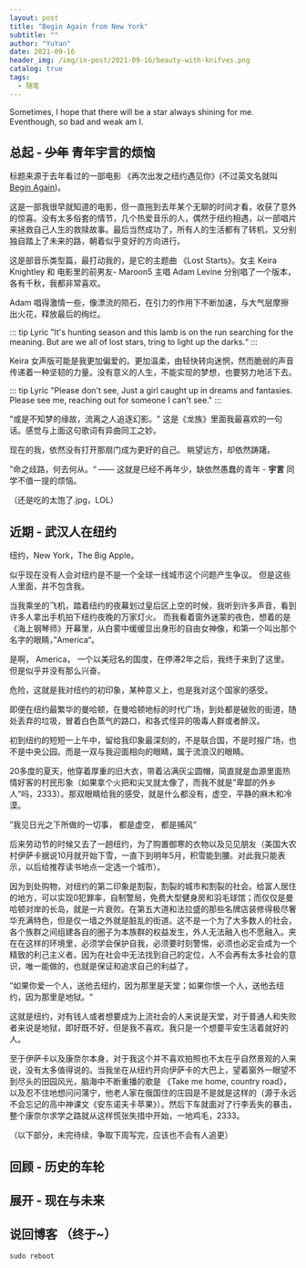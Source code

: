 ```yaml
---
layout: post
title: "Begin Again from New York"
subtitle: ""
author: "YuYan"
date: 2021-09-16
header_img: /img/in-post/2021-09-16/beauty-with-knifves.png
catalog: true
tags:
  - 随笔
---
```

Sometimes, I hope that there will be a star always shining for me.<br/>
Eventhough, so bad and weak am I.
<!-- more -->

## 总起 - <s>少年</s> 青年宇言的烦恼

标题来源于去年看过的一部电影 《再次出发之纽约遇见你》(不过英文名就叫 [Begin Again](https://movie.douban.com/subject/6874403/))。 

这是一部我很早就知道的电影，但一直拖到去年某个无聊的时间才看，收获了意外的惊喜。没有太多俗套的情节，几个热爱音乐的人，偶然于纽约相遇，以一部唱片来拯救自己人生的救赎故事。最后当然成功了，所有人的生活都有了转机，又分别独自踏上了未来的路，朝着似乎变好的方向进行。

这是部音乐类型篇，最打动我的，是它的主题曲 《Lost Starts》。女主 Keira Knightley 和 电影里的前男友- Maroon5 主唱 Adam Levine 分别唱了一个版本，各有千秋，我都非常喜欢。 

Adam 唱得激情一些，像漂流的陨石，在引力的作用下不断加速，与大气层摩擦出火花，释放最后的绚烂。 

::: tip Lyric
”It's hunting season and this lamb is on the run searching for the meaning. But are we all of lost stars, tring to light up the darks.“
:::

Keira 女声版可能是我更加偏爱的。更加温柔，由轻快转向迷惘，然而脆弱的声音传递着一种坚韧的力量。没有意义的人生，不能实现的梦想，也要努力地活下去。

::: tip Lyric
"Please don't see, Just a girl caught up in dreams and fantasies. Please see me, reaching out for someone I can't see."
:::

"或是不知梦的缘故，流离之人追逐幻影。" 这是《龙族》里面我最喜欢的一句话。感觉与上面这句歌词有异曲同工之妙。 

 现在的我，依然没有打开那扇门成为更好的自己。 眺望远方，却依然踌躇。
 
”命之歧路，何去何从。“ —— 这就是已经不再年少，缺依然愚蠢的青年 - **宇言** 同学不值一提的烦恼。

（还是吃的太饱了.jpg，LOL）

## 近期 - 武汉人在纽约

纽约，New York，The Big Apple。

似乎现在没有人会对纽约是不是一个全球一线城市这个问题产生争议。 但是这些人里面，并不包含我。

当我乘坐的飞机，踏着纽约的夜幕划过皇后区上空的时候，我听到许多声音，看到许多人拿出手机拍下纽约夜晚的万家灯火。 而我看着窗外迷蒙的夜色，想着的是《海上钢琴师》开幕里，从白雾中缓缓显出身形的自由女神像，和第一个叫出那个名字的眼睛，”America“。

是啊， America， 一个以美冠名的国度，在停滞2年之后，我终于来到了这里。但是似乎并没有那么兴奋。

危险，这就是我对纽约的初印象，某种意义上，也是我对这个国家的感受。

即便在纽约最繁华的曼哈顿，在曼哈顿地标的时代广场，到处都是破败的街道，随处丢弃的垃圾，冒着白色蒸气的路口，和各式怪异的吸毒人群或者醉汉。 

初到纽约的短短一上午中，留给我印象最深刻的，不是联合国，不是时报广场，也不是中央公园。而是一双与我迎面相向的眼睛，属于流浪汉的眼睛。

20多度的夏天，他穿着厚重的旧大衣，带着沾满灰尘圆帽，简直就是血源里面热情好客的村民形象（如果拿个火把和尖叉就太像了，而我不就是”卑鄙的外乡人“吗，2333）。那双眼睛给我的感受，就是什么都没有，虚空，平静的麻木和冷漠。

”我见日光之下所做的一切事， 都是虚空， 都是捕风“ 

后来劳动节的时候又去了一趟纽约，为了购置御寒的衣物以及见见朋友（美国大农村伊萨卡据说10月就开始下雪，一直下到明年5月，积雪能到腰。对此我只能表示，以后给推荐读书地点一定选一个城市）。

因为到处购物，对纽约的第二印象是割裂，割裂的城市和割裂的社会。给富人居住的地方，可以实现0犯罪率，自制警局，免费大型健身房和羽毛球馆；而仅仅是曼哈顿对岸的长岛，就是一片衰败。在第五大道和法拉盛的那些名牌店装修得极尽奢华充满特色，但是仅一墙之外就是脏乱的街道。这不是一个为了大多数人的社会，各个族群之间组建各自的圈子为本族群的权益发生，外人无法融入也不愿融入。夹在在这样的环境里，必须学会保护自我，必须要时刻警惕，必须也必定会成为一个精致的利己主义者。因为在社会中无法找到自己的定位，人不会再有太多社会的意识，唯一能做的，也就是保证和追求自己的利益了。

”如果你爱一个人，送他去纽约，因为那里是天堂；如果你恨一个人，送他去纽约，因为那里是地狱。“

这就是纽约，对有钱人或者想要成为上流社会的人来说是天堂，对于普通人和失败者来说是地狱，即好既不好，但是我不喜欢。我只是一个想要平安生活着就好的人。

至于伊萨卡以及康奈尔本身，对于我这个并不喜欢拍照也不太在乎自然景观的人来说，没有太多值得说的。当我坐在从纽约开向伊萨卡的大巴上，望着窗外一眼望不到尽头的田园风光，脑海中不断重播的歌是 《Take me home, country road》，以及忍不住地想问问蒲宁，他老人家在俄国住的庄园是不是就是这样的（源于永远不会忘记的高中神课文《安东诺夫卡苹果》）。然后下车就面对了行李丢失的暴击，整个康奈尔求学之路就从这样慌张失措中开始，一地鸡毛，2333。

（以下部分，未完待续，争取下周写完，应该也不会有人追更）

## 回顾 - 历史的车轮

## 展开 - 现在与未来


## 说回博客 （终于~）


```shell
sudo reboot 
```